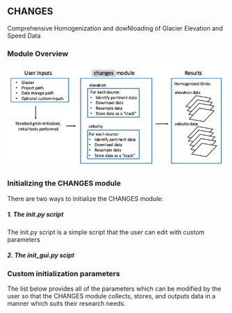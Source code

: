## CHANGES
Comprehensive Homogenization and dowNloading of Glacier Elevation and Speed Data

### Module Overview
![schematic diagram of the changes module](https://github.com/mhwood/GreenlandCHANGES/blob/master/changes/changes_module.png)

### Initializing the CHANGES module

There are two ways to initialize the CHANGES module:
##### 1. The init.py script
The init.py script is a simple script that the user can edit with custom parameters 

##### 2. The init_gui.py scipt



### Custom initialization parameters
The list below provides all of the parameters which can be modified by the user so that the CHANGES module collects, stores, and outputs data in a manner which suits their research needs.
